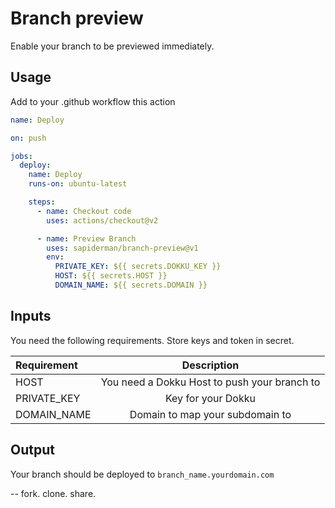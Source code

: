 # Branch preview

Enable your branch to be previewed immediately.  

## Usage

Add to your .github workflow this action

```yml
name: Deploy

on: push

jobs:
  deploy:
    name: Deploy
    runs-on: ubuntu-latest

    steps:
      - name: Checkout code
        uses: actions/checkout@v2

      - name: Preview Branch
        uses: sapiderman/branch-preview@v1
        env:
          PRIVATE_KEY: ${{ secrets.DOKKU_KEY }}  
          HOST: ${{ secrets.HOST }}  
          DOMAIN_NAME: ${{ secrets.DOMAIN }}  
```  

## Inputs

You need the following requirements. Store keys and token in secret.

| Requirement       | Description |
| :---------------- | :-------------------------------------------: |  
| HOST              | You need a Dokku Host to push your branch to  |
| PRIVATE_KEY       | Key for your Dokku |
| DOMAIN_NAME       | Domain to map your subdomain to |

## Output

Your branch should be deployed to `branch_name.yourdomain.com`

--
fork. clone. share.
